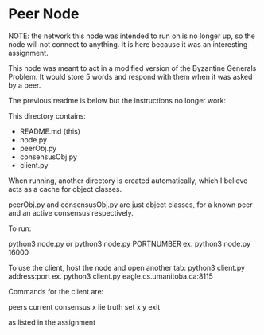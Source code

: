 # Peer Node

NOTE: the network this node was intended to run on is no longer up, so the node will
not connect to anything.  It is here because it was an interesting assignment.

This node was meant to act in a modified version of the Byzantine Generals Problem.
It would store 5 words and respond with them when it was asked by a peer.

The previous readme is below but the instructions no longer work:

This directory contains:
 - README.md (this)
 - node.py
 - peerObj.py
 - consensusObj.py
 - client.py

When running, another directory is created automatically, which I believe acts as a cache for object classes.

peerObj.py and consensusObj.py are just object classes, for a known peer and an active consensus respectively.

To run:

  python3 node.py
or
  python3 node.py PORTNUMBER
ex.
  python3 node.py 16000


To use the client, host the node and open another tab:
  python3 client.py address:port
ex.
  python3 client.py eagle.cs.umanitoba.ca:8115

Commands for the client are:

peers
current
consensus x
lie
truth
set x y
exit

as listed in the assignment
